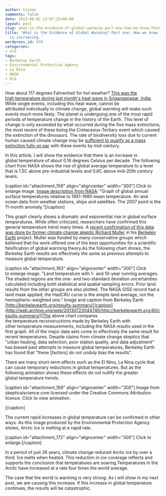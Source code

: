 ```yaml
---
author: tjones
comments: false
date: 2013-06-02 13:07:22+00:00
layout: post
slug: what-is-the-evidence-of-global-warming-part-one-how-we-know-that-the-temperature-is-increasing-3
title: 'What is the Evidence of Global Warming? Part one: How we know that the temperature
  is increasing.'
wordpress_id: 979
categories:
- old
tags:
- Berkeley Earth
- Environmental Protection Agency
- La Nina
- NASA
- Old
---
```


How about 117 degrees Fahrenheit for hot weather? [This was the high temperature during last month's heat wave in Sriganganagar, India](http://www.ndtv.com/article/india/heat-wave-unabated-rajasthan-s-sriganganagar-sizzles-at-48-2-degrees-370148). While single events, including this heat wave, cannot be attributed individually to climate change, global warming will make such events much more likely. The planet is undergoing one of the most rapid periods of temperature change in the history of the Earth. This level of change is only exceeded by what occurred during the five mass extinctions, the most recent of these being the Cretaceous-Tertiary event which caused the extinction of the dinosaurs. The rate of biodiversity loss due to current human caused climate change may be [sufficient to qualify as a mass extinction fully on par](http://www.nbcnews.com/Default.aspx?id=3897120&p1=0#.UZ2bu3wy0b0) with these events by mid-century.

In this article, I will show the evidence that there is an increase in global temperature of about 0.16 degrees Celsius per decade. The following chart from NASA shows the rise of global average temperature to a level that is 1.5C above pre-industrial levels and 0.6C above mid-20th century levels.

[caption id="attachment_159" align="aligncenter" width="300"] Click to enlarge image. [Image description from NASA](http://www.nasa.gov/centers/goddard/news/topstory/2008/earth_temp.html): "Graph of global annual surface temperatures relative to 1951-1980 mean temperature. Air and ocean data from weather stations, ships and satellites. The 2007 point is the 11-month anomaly."[/caption]

This graph clearly shows a dramatic and exponential rise in global surface temperatures. While often criticized, researchers have confirmed this general temperature trend many times. A [recent confirmation of this data was done by former climate change skeptic Richard Muller](http://arstechnica.com/science/2012/07/berkeley-earth-project-is-back-to-re-re-confirm-earth-is-warming/) in his [Berkeley Earth](http://berkeleyearth.org) project. Muller was funded by many conservative groups which believed that his work offered one of the best opportunities for a scientific falsification of global warming theory.As the following chart shows, the Berkeley Earth results are effectively the same as previous attempts to measure global temperature.

[caption id="attachment_163" align="aligncenter" width="300"] Click to enlarge image. "Land temperature with 1- and 10-year running averages. The shaded regions are the one- and two-standard deviation uncertainties calculated including both statistical and spatial sampling errors. Prior land results from the other groups are also plotted. The NASA GISS record had a land mask applied; the HadCRU curve is the simple land average, not the hemispheric-weighted one." Image and caption from Berkeley Earth [http://berkeleyearth.org/results-summary/[/caption](http://web.archive.org/web/20130723044740/http://berkeleyearth.org:80/results-summary/)]The above chart compares the temperature reconstructions made by Berkeley Earth with other temperature measurements, including the NASA results used in the first graph. All of the major data sets come to effectively the same result for recent temperatures. Despite claims from climate change skeptics that "urban heating, data selection, poor station quality, and data adjustment" has biased past attempts to measure global temperatures, Berkeley Earth has found that "these [factors] do not unduly bias the results".

There are many short-term effects such as the El Nino, La Nina cycle that can cause temporary reductions in global temperatures. But as the following animation shows these effects do not nullify the greater global temperature trends.

[caption id="attachment_169" align="aligncenter" width="300"] Image from skepticalscience.com licensed under the Creative Commons Attribution licence. Click to view animation.

[/caption]

The current rapid increases in global temperature can be confirmed in other ways. As this image produced by the Environmental Protection Agency shows, Arctic ice is melting at a rapid rate.

[caption id="attachment_172" align="aligncenter" width="300"] Click to enlarge.[/caption]

In a period of just 28 years, climate change reduced Arctic ice by over a third. Ice melts when heated. This reduction in ice coverage reflects and supports the conclusion that temperatures are soaring.Temperatures in the Arctic have increased at a rate four times the world average.

The case that the world is warming is very strong. As I will show in my next post, we are causing this increase. If this increase in global temperature continues, the results will be catastrophic.
